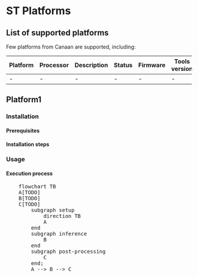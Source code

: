 # ST Platforms

## List of supported platforms
Few platforms from Canaan are supported, including:

| Platform | Processor | Description               | Status | Firmware     | Tools version |
|----------|-----------|---------------------------|--------|--------------|---------------|
| -        | -         | -                         | -      | -            | -             |


## Platform1

### Installation

#### Prerequisites

#### Installation steps


### Usage

#### Execution process

<!DOCTYPE html>
<html lang="en">
  <body>
    <pre class="mermaid">
    flowchart TB
    A[TODO]
    B[TODO]
    C[TODO]
        subgraph setup
            direction TB
            A
        end
        subgraph inference
            B
        end
        subgraph post-processing
            C
        end;
        A --> B --> C
    </pre>
    <script type="module">
      import mermaid from 'https://cdn.jsdelivr.net/npm/mermaid@10/dist/mermaid.esm.min.mjs';
    </script>
  </body>
</html>